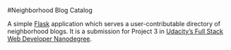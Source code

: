 #Neighborhood Blog Catalog

A simple [Flask](http://flask.pocoo.org/docs/0.10/) application which serves a user-contributable directory of neighborhood blogs. It is a submission for Project 3 in [Udacity’s Full Stack Web Developer Nanodegree](https://www.udacity.com/course/full-stack-web-developer-nanodegree--nd004).